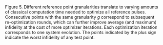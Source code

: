Figure 5. Different reference point granularities translate to varying amounts of classical computation time needed to optimize all reference pulses. Consecutive points with the same granularity $g$ correspond to subsequent re-optimization rounds, which can further improve average (and maximum) infidelity at the cost of more optimizer iterations. Each optimization iteration corresponds to one system evolution. The points indicated by the plus sign indicate the worst infidelity of any test point.